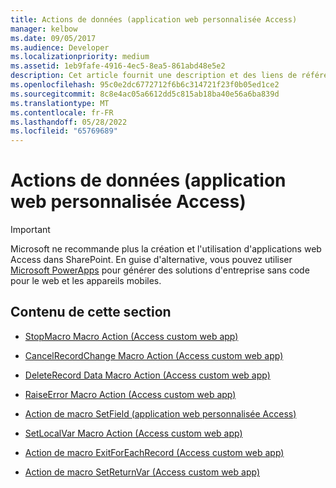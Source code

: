 ```yaml
---
title: Actions de données (application web personnalisée Access)
manager: kelbow
ms.date: 09/05/2017
ms.audience: Developer
ms.localizationpriority: medium
ms.assetid: 1eb9fafe-4916-4ec5-8ea5-861abd48e5e2
description: Cet article fournit une description et des liens de référence pour les actions de données (accéder à une application web personnalisée).
ms.openlocfilehash: 95c0e2dc6772712f6b6c314721f23f0b05ed1ce2
ms.sourcegitcommit: 8c8e4ac05a6612dd5c815ab18ba40e56a6ba839d
ms.translationtype: MT
ms.contentlocale: fr-FR
ms.lasthandoff: 05/28/2022
ms.locfileid: "65769689"
---
```

# <a name="data-actions-access-custom-web-app"></a>Actions de données (application web personnalisée Access)

> [!IMPORTANT]
> Microsoft ne recommande plus la création et l'utilisation d'applications web Access dans SharePoint. En guise d'alternative, vous pouvez utiliser [Microsoft PowerApps](https://powerapps.microsoft.com/) pour générer des solutions d'entreprise sans code pour le web et les appareils mobiles. 
  
## <a name="in-this-section"></a>Contenu de cette section

- [StopMacro Macro Action (Access custom web app)](stopmacro-macro-action-access-custom-web-app.md)
    
- [CancelRecordChange Macro Action (Access custom web app)](cancelrecordchange-macro-action-access-custom-web-app.md)
    
- [DeleteRecord Data Macro Action (Access custom web app)](deleterecord-data-macro-action-access-custom-web-app.md)
    
- [RaiseError Macro Action (Access custom web app)](raiseerror-macro-action-access-custom-web-app.md)
    
- [Action de macro SetField (application web personnalisée Access)](setfield-macro-action-access-custom-web-app.md)
    
- [SetLocalVar Macro Action (Access custom web app)](setlocalvar-macro-action-access-custom-web-app.md)
    
- [Action de macro ExitForEachRecord (Access custom web app)](exitforeachrecord-macro-action-access-custom-web-app.md)
    
- [Action de macro SetReturnVar (Access custom web app)](setreturnvar-macro-action-access-custom-web-app.md)
    


